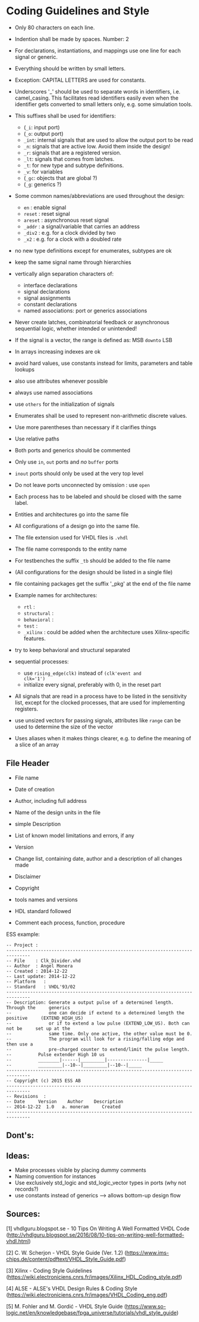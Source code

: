 # Coding Guidelines and Style #

* Only 80 characters on each line.
* Indention shall be made by spaces. Number: 2
* For declarations, instantiations, and mappings use one line for each signal
  or generic.
* Everything should be written by small letters.
* Exception: CAPITAL LETTERS are used for constants.
* Underscores \'\_\' should be used to separate words in identifiers, i.e.
  camel\_casing. This facilitates read identifiers easily even when the
  identifier gets converted to small letters only, e.g. some simulation tools.
* This suffixes shall be used for identifiers:
  + (<code>\_i</code>: input port)
  + (<code>\_o</code>: output port)
  + <code>\_int</code>: internal signals that are used to allow the output port
    to be read
  + <code>\_n</code>: signals that are active low. Avoid them inside the design!
  + <code>\_r</code>: signals that are a registered version.
  + <code>\_lt</code>: signals that comes from latches.
  + <code>\_t</code>: for new type and subtype definitions.
  + <code>\_v</code>: for variables
  + (<code>\_gc</code>: objects that are global ?)
  + (<code>\_g</code>: generics ?)
* Some common names/abbreviations are used throughout the design:
  + <code>en</code> : enable signal
  + <code>reset</code> : reset signal
  + <code>areset</code> : asynchronous reset signal
  + <code>\_addr</code> : a signal/variable that carries an address
  + <code>\_div2</code> : e.g. for a clock divided by two
  + <code>\_x2</code> : e.g. for a clock with a doubled rate
* no new type definitions except for enumerates, subtypes are ok
* keep the same signal name through hierarchies

* vertically align separation characters of:
  + interface declarations
  + signal declarations
  + signal assignments
  + constant declarations
  + named associations: port or generics associations
* Never create latches, combinatorial feedback or asynchronous sequential logic,
  whether intended or unintended!
* If the signal is a vector, the range is defined as: MSB <code>downto</code> LSB
* In arrays increasing indexes are ok
* avoid hard values, use constants instead for limits, parameters and table
  lookups
* also use attributes whenever possible
* always use named associations
* use <code>others</code> for the initialization of signals
* Enumerates shall be used to represent non-arithmetic discrete values.
* Use more parentheses than necessary if it clarifies things
* Use relative paths
* Both ports and generics should be commented
* Only use <code>in</code>, <code>out</code> ports and *no* <code>buffer</code>
  ports
* <code>inout</code> ports should only be used at the very top level
* Do not leave ports unconnected by omission : use <code>open</code>
* Each process has to be labeled and should be closed with the same label.
* Entities and architectures go into the same file
* All configurations of a design go into the same file.
* The file extension used for VHDL files is <code>.vhdl</code>
* The file name corresponds to the entity name
* For testbenches the suffix <code>\_tb</code> should be added to the file name
* (All configurations for the design should be listed in a single file)
* file containing packages get the suffix '\_pkg' at the end of the file name
* Example names for architectures:
  + <code>rtl</code> :
  + <code>structural</code> :
  + <code>behavioral</code> :
  + <code>test</code> :
  + <code>\_xilinx</code> : could be added when the architecture uses
    Xilinx-specific features.
* try to keep behavioral and structural separated
* sequential processes:
  + use <code>rising_edge(clk)</code> instead of
    <code>(clk'event and clk='1')</code>
  + initialize every signal, preferably with 0, in the reset part
* All signals that are read in a process have to be listed in the sensitivity
  list, except for the clocked processes, that are used for implementing
  registers.
* use unsized vectors for passing signals, attributes like <code>range</code>
  can be used to determine the size of the vector
* Uses aliases when it makes things clearer, e.g. to define the meaning of a
  slice of an array

## File Header ##

* File name
* Date of creation
* Author, including full address
* Name of the design units in the file
* simple Description
* List of known model limitations and errors, if any
* Version
* Change list,  containing date, author and a description of all changes made
* Disclaimer
* Copyright
* tools names and versions
* HDL standard followed

* Comment each process, function, procedure

ESS example:

    -- Project :
    -------------------------------------------------------------------------------
    -- File    : Clk_Divider.vhd
    -- Author  : Angel Monera
    -- Created : 2014-12-22
    -- Last update: 2014-12-22
    -- Platform   :
    -- Standard   : VHDL'93/02
    -------------------------------------------------------------------------------
    -- Description: Generate a output pulse of a determined length. Through the     generics
    --              one can decide if extend to a determined length the positive     (EXTEND_HIGH_US)
    --              or if to extend a low pulse (EXTEND_LOW_US). Both can not be     set up at the
    --              same time. Only one active, the other value must be 0.
    --              The program will look for a rising/falling edge and then use a
    --              pre-charged counter to extend/limit the pulse length.
    --          Pulse extender High 10 us
    --          ________|------|_________|---------------|_____
    --          _________|--10--|_________|--10--|_____
    -------------------------------------------------------------------------------
    -- Copyright (c) 2015 ESS AB
    -------------------------------------------------------------------------------
    -- Revisions  :
    -- Date     Version    Author    Description
    -- 2014-12-22  1.0   a. moneram     Created
    -------------------------------------------------------------------------------


## Dont's: ##


## Ideas: ##
* Make processes visible by placing dummy comments
* Naming convention for instances
* Use exclusively std_logic and std_logic_vector types in ports (why not records?)
* use constants instead of generics --> allows bottom-up design flow

## Sources: ##

[1] vhdlguru.blogspot.se  - 10 Tips On Writing A Well Formatted VHDL Code
(http://vhdlguru.blogspot.se/2016/08/10-tips-on-writing-well-formatted-vhdl.html)

[2] C. W. Scherjon - VHDL Style Guide (Ver. 1.2)
(https://www.ims-chips.de/content/pdftext/VHDL_Style_Guide.pdf)

[3] Xilinx - Coding Style Guidelines
(https://wiki.electroniciens.cnrs.fr/images/Xilinx_HDL_Coding_style.pdf)

[4] ALSE - ALSE's VHDL Design Rules & Coding Style
(https://wiki.electroniciens.cnrs.fr/images/VHDL_Coding_eng.pdf)

[5] M. Fohler and M. Gordić - VHDL Style Guide
(https://www.so-logic.net/en/knowledgebase/fpga_universe/tutorials/vhdl_style_guide)
